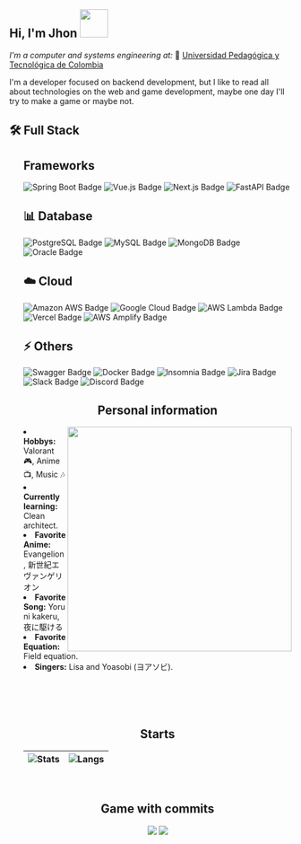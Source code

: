 <h2> Hi, I'm Jhon <img src="https://i.pinimg.com/originals/e1/06/ee/e106ee093d744089a5ce56fd49675047.gif" width="50"></h2>

<p>
<em>I'm a computer and systems engineering at:</em>
  🏫 <a href="https://www.uptc.edu.co" style"text-decoration: none" =>Universidad Pedagógica y Tecnológica de Colombia</a>
</p>

<p>I'm a developer focused on backend development, but I like to read all about technologies on the web and game development, maybe one day I'll try to make a game or maybe not.</p>

<div>
<h2>🛠️ Full Stack</h2>
<div style="margin-left: 5%">

<div>  

## Frameworks

<img src="https://img.shields.io/badge/Spring%20Boot-6DB33F?logo=springboot&logoColor=fff&style=for-the-badge" alt="Spring Boot Badge">
<img src="https://img.shields.io/badge/Vue.js-4FC08D?logo=vuedotjs&logoColor=fff&style=for-the-badge" alt="Vue.js Badge">
<img src="https://img.shields.io/badge/Next.js-000?logo=nextdotjs&logoColor=fff&style=for-the-badge" alt="Next.js Badge">
<img src="https://img.shields.io/badge/FastAPI-009688?logo=fastapi&logoColor=fff&style=for-the-badge" alt="FastAPI Badge">


<h2>📊 Database</h4>

<img src="https://img.shields.io/badge/PostgreSQL-4169E1?logo=postgresql&logoColor=fff&style=for-the-badge" alt="PostgreSQL Badge">
<img src="https://img.shields.io/badge/MySQL-4479A1?logo=mysql&logoColor=fff&style=for-the-badge" alt="MySQL Badge">

<img src="https://img.shields.io/badge/MongoDB-47A248?logo=mongodb&logoColor=fff&style=for-the-badge" alt="MongoDB Badge">
<img src="https://img.shields.io/badge/Oracle-F80000?logo=oracle&logoColor=fff&style=for-the-badge" alt="Oracle Badge">

<h2>☁️ Cloud</h3>

<img src="https://img.shields.io/badge/Amazon%20AWS-232F3E?logo=amazonaws&logoColor=fff&style=for-the-badge" alt="Amazon AWS Badge">
<img src="https://img.shields.io/badge/Google%20Cloud-4285F4?logo=googlecloud&logoColor=fff&style=for-the-badge" alt="Google Cloud Badge">
<img src="https://img.shields.io/badge/AWS%20Lambda-F90?logo=awslambda&logoColor=fff&style=for-the-badge" alt="AWS Lambda Badge">
<img src="https://img.shields.io/badge/Vercel-000?logo=vercel&logoColor=fff&style=for-the-badge" alt="Vercel Badge">
<img src="https://img.shields.io/badge/AWS%20Amplify-F90?logo=awsamplify&logoColor=fff&style=for-the-badge" alt="AWS Amplify Badge">



<h2>⚡ Others</h3>

<img src="https://img.shields.io/badge/Swagger-85EA2D?logo=swagger&logoColor=000&style=for-the-badge" alt="Swagger Badge">
<img src="https://img.shields.io/badge/Docker-2496ED?logo=docker&logoColor=fff&style=for-the-badge" alt="Docker Badge">
<img src="https://img.shields.io/badge/Insomnia-4000BF?logo=insomnia&logoColor=fff&style=for-the-badge" alt="Insomnia Badge">
<img src="https://img.shields.io/badge/Jira-0052CC?logo=jira&logoColor=fff&style=for-the-badge" alt="Jira Badge">
<img src="https://img.shields.io/badge/Slack-4A154B?logo=slack&logoColor=fff&style=for-the-badge" alt="Slack Badge">
<img src="https://img.shields.io/badge/Discord-5865F2?logo=discord&logoColor=fff&style=for-the-badge" alt="Discord Badge">

<div>

<h2 align="center"> Personal information  </h2>
<div>
<img src="https://64.media.tumblr.com/083c9830cdab8675cd6bd2dd38080306/071d83eadad564fc-c8/s250x400/d83c65271855073c6c8000dd1e3f9929821bef9a.gifv" align="right" width="400" >
<li><b>Hobbys:</b> Valorant 🎮, Anime 📺, Music 🎶</li>
<li><b>Currently learning:</b> Clean architect.</li>
<li><b>Favorite Anime:</b> Evangelion, 新世紀エヴァンゲリオン</li>
<li><b>Favorite Song:</b> Yoru ni kakeru, 夜に駆ける</li>
<li><b>Favorite Equation:</b> Field equation.</li>
<li><b>Singers:</b> Lisa and Yoasobi (ヨアソビ).</li>
<br>
<br>
<br>
</div>
<br>

<h2 align="center"> Starts </h2>

<div align="center"> 
  
| ![Stats](https://github-readme-stats.vercel.app/api?username=Jhon-Acevedo&show_icons=true&theme=tokyonight&locale=es&bg_color=00000000&hide_border=true) | ![Langs](https://github-readme-stats.vercel.app/api/top-langs/?username=Jhon-Acevedo&theme=tokyonight&locale=es&layout=compact&bg_color=00000000&hide_border=true) |
| ------------------------------------------------------------ | ------------------------------------------------------------ 

</div>
<br>


<h2 align="center"> Game with commits </h2>
<div align="center"> 
  
![](https://raw.githubusercontent.com/J3xLe1988B3lx0x2E6/J3xLe1988B3lx0x2E6/output/github-contribution-grid-snake-dark.svg#gh-dark-mode-only)
![](https://raw.githubusercontent.com/J3xLe1988B3lx0x2E6/J3xLe1988B3lx0x2E6/output/github-contribution-grid-snake.svggh-light-mode-only)

</div>
<br>
